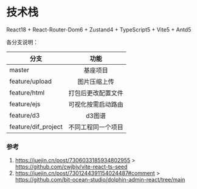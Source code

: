 # 技术栈

React18 + React-Router-Dom6 + Zustand4 + TypeScript5 + Vite5 + Antd5

各分支说明：

| 分支           |        功能        |
| -------------- | :----------------: |
| master         |      基座项目      |
| feature/upload |    图片压缩上传    |
| feature/html   | 打包后更改配置文件 |
| feature/ejs    | 可视化按需启动路由 |
| feature/d3     |       d3图谱       |
| feature/dif_project | 不同工程同一个项目 |


### 参考 
1. https://juejin.cn/post/7306033185934802955 > https://github.com/cwjbjy/vite-react-ts-seed
2. https://juejin.cn/post/7301244391154024487#comment > https://github.com/bit-ocean-studio/dolphin-admin-react/tree/main